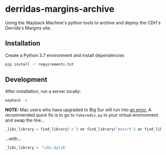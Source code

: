 # derridas-margins-archive

Using the Wayback Machine's python tools to archive and deploy
the CDH's Derrida's Margins site.

## Installation

Create a Python 3.7 environment and install dependencies

```sh
pip install -r requirements.txt
```

## Development

After installation, run a server locally:

```sh
wayback -a
```

**NOTE:** Mac users who have upgraded to Big Sur will run into [an error.](https://github.com/webrecorder/pywb/issues/616) A recommended quick fix is to go to `fakeredis.py` in your virtual environment and swap the line...

```python
_libc_library = find_library('c') or find_library('msvcrt') or find_library('System')
```

...with...

```python
_libc_library = 'libc.dylib'
```
